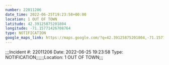 ```yaml
---
number: 22011206
date_time: 2022-06-25T19:23:58+00:00
location: 1 OUT OF TOWN
latitude: 42.39125875201804
longitude: -71.15771426708764
type: NOTIFICATION
google_maps_link: https://maps.google.com/?q=42.39125875201804,-71.15771426708764
---
```


;;;Incident #: 22011206  Date: 2022-06-25 19:23:58   Type: NOTIFICATION;;;;;;Location: 1 OUT OF TOWN;;;
